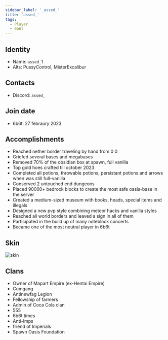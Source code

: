 ```yaml
---
sidebar_label: '_assed_'
title: 'assed_'
tags:
  - Player
  - 6b6t
---
```


## Identity
* Name: `assed_`1
* Alts: PussyControl, MisterExcalibur

## Contacts
* Discord: `assed_`

## Join date
* 6b6t: 27 febraury 2023


## Accomplishments
- Reached nether border traveling by hand from 0 0
- Griefed several bases and megabases
- Removed 70% of the obsidian box at spawn, full vanilla
- Top gold hoes crafted till october 2023
- Completed all potions, throwable potions, persistant potions and arrows when was still full-vanilla
- Conserved 2 untouched end dungeons
- Placed 90000+ bedrock blocks to create the most safe oasis-base in the server
- Created a medium-sized museum with books, heads, special items and illegals
- Designed a new pvp style combining meteor hacks and vanilla styles
- Reached all world borders and leaved a sign in all of them
- Participated in the build up of many noteblock concerts
- Became one of the most neutral player in 6b6t

## Skin
![skin](https://s.namemc.com/3d/skin/body.png?id=c87ba4da13890910&model=slim&theta=30&phi=21&time=90&width=100&height=200)

## Clans
- Owner of Mapart Empire (ex-Hentai Empire)
- Cumgang
- Antinewfag Legion
- Fellowship of farmers
- Admin of Coca Cola clan
- 555
- 6b6t times
- Anti-Imps
- friend of Imperials
- Spawn Oasis Foundation
